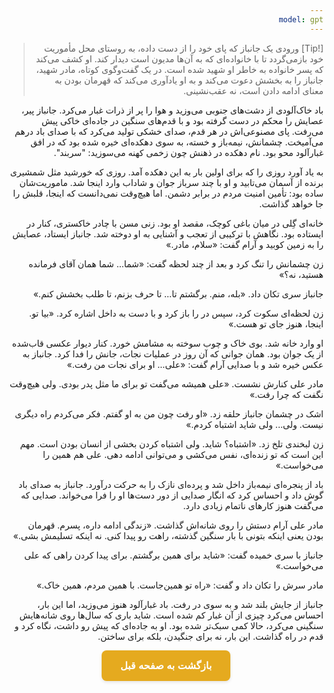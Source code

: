 ```yaml
---
model: gpt
---
```


> [!Tip] ورودی
> یک جانباز که پای خود را از دست داده، به روستای محل مأموریت خود بازمی‌گردد تا با خانواده‌ای که به آن‌ها مدیون است دیدار کند. او کشف می‌کند که پسر خانواده به خاطر او شهید شده است. در یک گفت‌وگوی کوتاه، مادر شهید، جانباز را به بخشش دعوت می‌کند و به او یادآوری می‌کند که قهرمان بودن به معنای ادامه دادن است، نه عقب‌نشینی.

باد خاک‌آلودی از دشت‌های جنوبی می‌وزید و هوا را پر از ذرات غبار می‌کرد. جانباز پیر، عصایش را محکم در دست گرفته بود و با قدم‌های سنگین در جاده‌ای خاکی پیش می‌رفت. پای مصنوعی‌اش در هر قدم، صدای خشکی تولید می‌کرد که با صدای باد درهم می‌آمیخت. چشمانش، نیمه‌باز و خسته، به سوی دهکده‌ای خیره شده بود که در افق غبارآلود محو بود. نام دهکده در ذهنش چون زخمی کهنه می‌سوزید: "سربند".

به یاد آورد روزی را که برای اولین بار به این دهکده آمد. روزی که خورشید مثل شمشیری برنده از آسمان می‌تابید و او با چند سرباز جوان و شاداب وارد اینجا شد. ماموریت‌شان ساده بود: تأمین امنیت مردم در برابر دشمن. اما هیچ‌وقت نمی‌دانست که اینجا، قلبش را جا خواهد گذاشت.

خانه‌ای گِلی در میان باغی کوچک، مقصد او بود. زنی مسن با چادر خاکستری، کنار در ایستاده بود. نگاهش با ترکیبی از تعجب و آشنایی به او دوخته شد. جانباز ایستاد، عصایش را به زمین کوبید و آرام گفت: «سلام، مادر.»

زن چشمانش را تنگ کرد و بعد از چند لحظه گفت: «شما... شما همان آقای فرمانده هستید، نه؟»

جانباز سری تکان داد. «بله، منم. برگشتم تا... تا حرف بزنم، تا طلب بخشش کنم.»

زن لحظه‌ای سکوت کرد، سپس در را باز کرد و با دست به داخل اشاره کرد. «بیا تو. اینجا، هنوز جای تو هست.»

او وارد خانه شد. بوی خاک و چوب سوخته به مشامش خورد. کنار دیوار عکسی قاب‌شده از یک جوان بود. همان جوانی که آن روز در عملیات نجات، جانش را فدا کرد. جانباز به عکس خیره شد و با صدایی آرام گفت: «علی... او برای نجات من رفت.»

مادر علی کنارش نشست. «علی همیشه می‌گفت تو برای ما مثل پدر بودی. ولی هیچ‌وقت نگفت که چرا رفت.»

اشک در چشمان جانباز حلقه زد. «او رفت چون من به او گفتم. فکر می‌کردم راه دیگری نیست. ولی... ولی شاید اشتباه کردم.»

زن لبخندی تلخ زد. «اشتباه؟ شاید. ولی اشتباه کردن بخشی از انسان بودن است. مهم این است که تو زنده‌ای، نفس می‌کشی و می‌توانی ادامه دهی. علی هم همین را می‌خواست.»

باد از پنجره‌ای نیمه‌باز داخل شد و پرده‌ای نازک را به حرکت درآورد. جانباز به صدای باد گوش داد و احساس کرد که انگار صدایی از دور دست‌ها او را فرا می‌خواند. صدایی که می‌گفت هنوز کارهای ناتمام زیادی دارد.

مادر علی آرام دستش را روی شانه‌اش گذاشت. «زندگی ادامه داره، پسرم. قهرمان بودن یعنی اینکه بتونی با بار سنگین گذشته، راهت رو پیدا کنی. نه اینکه تسلیمش بشی.»

جانباز با سری خمیده گفت: «شاید برای همین برگشتم. برای پیدا کردن راهی که علی می‌خواست.»

مادر سرش را تکان داد و گفت: «راه تو همین‌جاست. با همین مردم، همین خاک.»

جانباز از جایش بلند شد و به سوی در رفت. باد غبارآلود هنوز می‌وزید، اما این بار، احساس می‌کرد چیزی از آن غبار کم شده است. شاید باری که سال‌ها روی شانه‌هایش سنگینی می‌کرد، حالا کمی سبک‌تر شده بود. او به جاده‌ای که پیش رو داشت، نگاه کرد و قدم در راه گذاشت. این بار، نه برای جنگیدن، بلکه برای ساختن.

<html dir="rtl" lang="fa"><head> <meta charset="UTF-8"> <style> .back-button { display: inline-block; padding: 15px 30px; background-color: rgb(229, 170, 31); color: white; text-decoration: none; border-radius: 8px; font-family: 'Vazirmatn', Tahoma, Geneva, Verdana, sans-serif; font-weight: bold; font-size: 16px; border: none; cursor: pointer; transition: background-color 0.3s ease; box-shadow: 0 2px 5px rgba(0,0,0,0.1); } .back-button:hover { background-color: rgb(205, 150, 25); box-shadow: 0 3px 8px rgba(0,0,0,0.2); } .button-container { display: flex; justify-content: center; align-items: center;} </style></head><body> <div class="button-container"> <button class="back-button" onclick="window.history.back()" aria-label="بازگشت به صفحه قبل"> بازگشت به صفحه قبل </button> </div></body></html>
